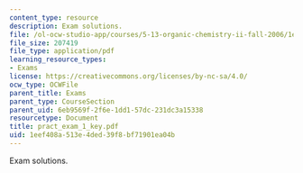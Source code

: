 ```yaml
---
content_type: resource
description: Exam solutions.
file: /ol-ocw-studio-app/courses/5-13-organic-chemistry-ii-fall-2006/1eef408a513e4ded39f8bf71901ea04b_pract_exam_1_key.pdf
file_size: 207419
file_type: application/pdf
learning_resource_types:
- Exams
license: https://creativecommons.org/licenses/by-nc-sa/4.0/
ocw_type: OCWFile
parent_title: Exams
parent_type: CourseSection
parent_uid: 6eb9569f-2f6e-1dd1-57dc-231dc3a15338
resourcetype: Document
title: pract_exam_1_key.pdf
uid: 1eef408a-513e-4ded-39f8-bf71901ea04b
---
```

Exam solutions.
